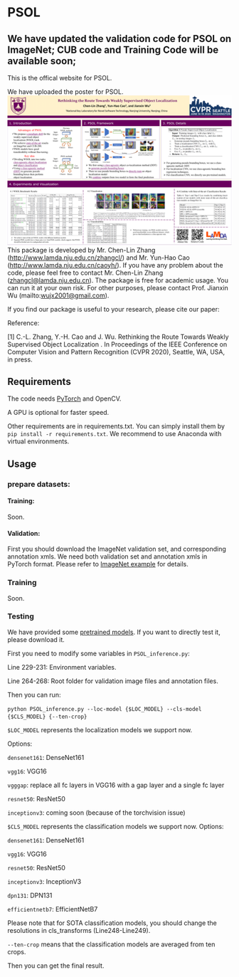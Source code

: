 # PSOL
## We have updated the validation code for PSOL on ImageNet; CUB code and Training Code will be available soon;

This is the offical website for PSOL. 

We have uploaded the poster for PSOL.
![Poster][poster]
This package is developed by Mr. Chen-Lin Zhang (http://www.lamda.nju.edu.cn/zhangcl/) and Mr. Yun-Hao Cao (http://www.lamda.nju.edu.cn/caoyh/). If you have any problem about 
the code, please feel free to contact Mr. Chen-Lin Zhang (zhangcl@lamda.nju.edu.cn). 
The package is free for academic usage. You can run it at your own risk. For other purposes, please contact Prof. Jianxin Wu (mailto:wujx2001@gmail.com).

If you find our package is useful to your research, please cite our paper:

Reference: 
           
[1] C.-L. Zhang, Y.-H. Cao and J. Wu. Rethinking the Route Towards Weakly Supervised Object Localization
. In Proceedings of the IEEE Conference on Computer Vision and Pattern Recognition (CVPR 2020), Seattle, WA, USA, in press.
## Requirements
The code needs [PyTorch][pytorch] and OpenCV.

A GPU is optional for faster speed.

Other requirements are in requirements.txt. You can simply install them by `pip install -r requirements.txt`. We recommend to use Anaconda with virtual environments.

## Usage


### prepare datasets:
#### Training:
Soon.

#### Validation:
First you should download the ImageNet validation set, and corresponding annotation xmls. We need both validation set and annotation xmls in PyTorch format. Please refer to [ImageNet example][imagenet example] for details.
### Training

Soon. 
### Testing

We have provided some [pretrained models][modellink]. If you want to directly test it, please download it.

First you need to modify some variables in `PSOL_inference.py`:

Line 229-231: Environment variables.

Line 264-268: Root folder for validation image files and annotation files.

Then you can run:

`python PSOL_inference.py --loc-model {$LOC_MODEL} --cls-model {$CLS_MODEL} {--ten-crop}`

`$LOC_MODEL` represents the localization models we support now. 

Options:

`densenet161`: DenseNet161

`vgg16`: VGG16

`vgggap`: replace all fc layers in VGG16 with a gap layer and a single fc layer

`resnet50`: ResNet50

`inceptionv3`: coming soon (because of the torchvision issue)

`$CLS_MODEL` represents the classification models we support now. 
Options:

`densenet161`: DenseNet161

`vgg16`: VGG16

`resnet50`: ResNet50

`inceptionv3`: InceptionV3

`dpn131`: DPN131

`efficientnetb7`: EfficientNetB7

Please note that for SOTA classification models, you should change the resolutions in cls_transforms (Line248-Line249).

`--ten-crop` means that the classification models are averaged from ten crops.

Then you can get the final result.

[pytorch]:https://pytorch.org/
[imagenet example]:https://github.com/pytorch/examples/tree/master/imagenet
[annolink]:https://drive.google.com/open?id=1XcSJ4WIhgema_jSPI0PJX14W2l8xQkvP
[poster]:poster.png
[modellink]:https://drive.google.com/open?id=1uepi6B6cL2EorygHgODG77HN9V1_ZTXX
